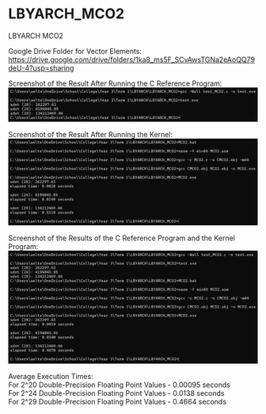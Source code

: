 # LBYARCH_MCO2
LBYARCH MCO2

Google Drive Folder for Vector Elements:
https://drive.google.com/drive/folders/1ka8_ms5F_SCvAwsTGNa2eAoQQ79deU-4?usp=sharing

Screenshot of the Result After Running the C Reference Program:
![C Program Result](C_Result.png)

Screenshot of the Result After Running the Kernel:
![Kernel Program Result](Kernel_Result.png)

Screenshot of the Results of the C Reference Program and the Kernel Program:
![C Program and Kernel Program Result](C_Kernel_Result.png)

Average Execution Times:<br/>
For 2^20 Double-Precision Floating Point Values - 0.00095 seconds<br/>
For 2^24 Double-Precision Floating Point Values - 0.0138 seconds<br/>
For 2^29 Double-Precision Floating Point Values - 0.4664 seconds<br/>
